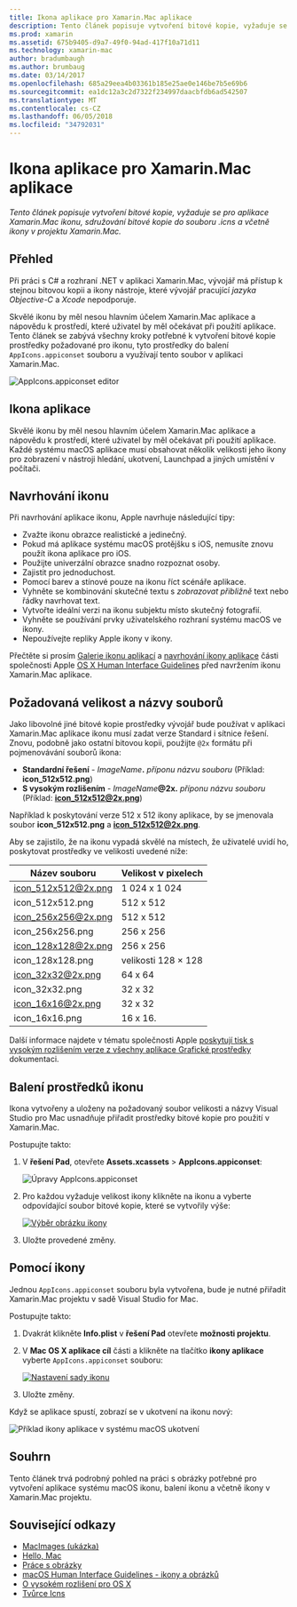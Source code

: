 ```yaml
---
title: Ikona aplikace pro Xamarin.Mac aplikace
description: Tento článek popisuje vytvoření bitové kopie, vyžaduje se pro aplikace Xamarin.Mac ikonu, sdružování bitové kopie do souboru .icns a včetně ikony v projektu Xamarin.Mac.
ms.prod: xamarin
ms.assetid: 675b9405-d9a7-49f0-94ad-417f10a71d11
ms.technology: xamarin-mac
author: bradumbaugh
ms.author: brumbaug
ms.date: 03/14/2017
ms.openlocfilehash: 685a29eea4b03361b185e25ae0e146be7b5e69b6
ms.sourcegitcommit: ea1dc12a3c2d7322f234997daacbfdb6ad542507
ms.translationtype: MT
ms.contentlocale: cs-CZ
ms.lasthandoff: 06/05/2018
ms.locfileid: "34792031"
---
```

# <a name="application-icon-for-xamarinmac-apps"></a>Ikona aplikace pro Xamarin.Mac aplikace

_Tento článek popisuje vytvoření bitové kopie, vyžaduje se pro aplikace Xamarin.Mac ikonu, sdružování bitové kopie do souboru .icns a včetně ikony v projektu Xamarin.Mac._


## <a name="overview"></a>Přehled

Při práci s C# a rozhraní .NET v aplikaci Xamarin.Mac, vývojář má přístup k stejnou bitovou kopii a ikony nástroje, které vývojář pracující *jazyka Objective-C* a *Xcode* nepodporuje.

Skvělé ikonu by měl nesou hlavním účelem Xamarin.Mac aplikace a nápovědu k prostředí, které uživatel by měl očekávat při použití aplikace. Tento článek se zabývá všechny kroky potřebné k vytvoření bitové kopie prostředky požadované pro ikonu, tyto prostředky do balení `AppIcons.appiconset` souboru a využívají tento soubor v aplikaci Xamarin.Mac.

![AppIcons.appiconset editor](app-icon-images/intro01.png "AppIcons.appiconset editoru")


## <a name="application-icon"></a>Ikona aplikace

Skvělé ikonu by měl nesou hlavním účelem Xamarin.Mac aplikace a nápovědu k prostředí, které uživatel by měl očekávat při použití aplikace. Každé systému macOS aplikace musí obsahovat několik velikosti jeho ikony pro zobrazení v nástroji hledání, ukotvení, Launchpad a jiných umístění v počítači.


## <a name="designing-the-icon"></a>Navrhování ikonu

Při navrhování aplikace ikonu, Apple navrhuje následující tipy:

- Zvažte ikonu obrazce realistické a jedinečný.
- Pokud má aplikace systému macOS protějšku s iOS, nemusíte znovu použít ikona aplikace pro iOS.
- Použijte univerzální obrazce snadno rozpoznat osoby.
- Zajistit pro jednoduchost.
- Pomocí barev a stínové pouze na ikonu říct scénáře aplikace.
- Vyhněte se kombinování skutečné textu s _zobrazovat přibližně_ text nebo řádky navrhovat text.
- Vytvořte ideální verzi na ikonu subjektu místo skutečný fotografií.
- Vyhněte se používání prvky uživatelského rozhraní systému macOS ve ikony.
- Nepoužívejte repliky Apple ikony v ikony.

Přečtěte si prosím [Galerie ikonu aplikací](https://developer.apple.com/library/mac/documentation/UserExperience/Conceptual/OSXHIGuidelines/Gallery.html#//apple_ref/doc/uid/20000957-CH88-SW1) a [navrhování ikony aplikace](https://developer.apple.com/library/mac/documentation/UserExperience/Conceptual/OSXHIGuidelines/Designing.html#//apple_ref/doc/uid/20000957-CH87-SW1) části společnosti Apple [OS X Human Interface Guidelines](https://developer.apple.com/library/mac/documentation/UserExperience/Conceptual/OSXHIGuidelines/) před navržením ikonu Xamarin.Mac aplikace.


## <a name="required-image-sizes-and-filenames"></a>Požadovaná velikost a názvy souborů

Jako libovolné jiné bitové kopie prostředky vývojář bude používat v aplikaci Xamarin.Mac aplikace ikonu musí zadat verze Standard i sítnice řešení. Znovu, podobně jako ostatní bitovou kopii, použijte `@2x` formátu při pojmenovávání souborů ikona:

- **Standardní řešení**  - _ImageName_**.** _příponu názvu souboru_ (Příklad: **icon_512x512.png**)
- **S vysokým rozlišením**  - _ImageName_**@2x.** _příponu názvu souboru_ (Příklad: **icon_512x512@2x.png**)

Například k poskytování verze 512 x 512 ikony aplikace, by se jmenovala soubor **icon_512x512.png** a **icon_512x512@2x.png**.

Aby se zajistilo, že na ikonu vypadá skvělé na místech, že uživatelé uvidí ho, poskytovat prostředky ve velikosti uvedené níže:

|Název souboru|Velikost v pixelech|
|---|---|
|icon_512x512@2x.png|1 024 x 1 024|
|icon_512x512.png|512 x 512|
|icon_256x256@2x.png|512 x 512|
|icon_256x256.png|256 x 256|
|icon_128x128@2x.png|256 x 256|
|icon_128x128.png|velikosti 128 × 128|
|icon_32x32@2x.png|64 x 64|
|icon_32x32.png|32 x 32|
|icon_16x16@2x.png|32 x 32|
|icon_16x16.png|16 x 16.|

Další informace najdete v tématu společnosti Apple [poskytují tisk s vysokým rozlišením verze z všechny aplikace Grafické prostředky](https://developer.apple.com/library/mac/documentation/GraphicsAnimation/Conceptual/HighResolutionOSX/Optimizing/Optimizing.html#//apple_ref/doc/uid/TP40012302-CH7-SW3) dokumentaci.


## <a name="packaging-the-icon-resources"></a>Balení prostředků ikonu

Ikona vytvořeny a uloženy na požadovaný soubor velikosti a názvy Visual Studio pro Mac usnadňuje přiřadit prostředky bitové kopie pro použití v Xamarin.Mac.

Postupujte takto:

1. V **řešení Pad**, otevřete **Assets.xcassets** > **AppIcons.appiconset**: 

    ![Úpravy AppIcons.appiconset](app-icon-images/intro01.png "úpravy AppIcons.appiconset")
2. Pro každou vyžaduje velikost ikony klikněte na ikonu a vyberte odpovídající soubor bitové kopie, které se vytvořily výše: 

    [![Výběr obrázku ikony](app-icon-images/intro02.png "výběr obrázku ikony")](app-icon-images/intro02-large.png#lightbox)
3. Uložte provedené změny.


## <a name="using-the-icon"></a>Pomocí ikony

Jednou `AppIcons.appiconset` souboru byla vytvořena, bude je nutné přiřadit Xamarin.Mac projektu v sadě Visual Studio for Mac.

Postupujte takto:

1. Dvakrát klikněte **Info.plist** v **řešení Pad** otevřete **možnosti projektu**.
2. V **Mac OS X aplikace cíl** části a klikněte na tlačítko **ikony aplikace** vyberte `AppIcons.appiconset` souboru: 

    [![Nastavení sady ikonu](app-icon-images/icon01.png "nastavení Ikona sady")](app-icon-images/icon01-large.png#lightbox)
3. Uložte změny.

Když se aplikace spustí, zobrazí se v ukotvení na ikonu nový:

![Příklad ikony aplikace v systému macOS ukotvení](app-icon-images/icon04.png "příklad ikony aplikace v systému macOS ukotvení")


## <a name="summary"></a>Souhrn

Tento článek trvá podrobný pohled na práci s obrázky potřebné pro vytvoření aplikace systému macOS ikonu, balení ikonu a včetně ikony v Xamarin.Mac projektu.


## <a name="related-links"></a>Související odkazy

- [MacImages (ukázka)](https://developer.xamarin.com/samples/mac/MacImages/)
- [Hello, Mac](~/mac/get-started/hello-mac.md)
- [Práce s obrázky](~/mac/app-fundamentals/image.md)
- [macOS Human Interface Guidelines - ikony a obrázků](https://developer.apple.com/macos/human-interface-guidelines/icons-and-images/image-size-and-resolution/)
- [O vysokém rozlišení pro OS X](https://developer.apple.com/library/content/documentation/GraphicsAnimation/Conceptual/HighResolutionOSX/Introduction/Introduction.html)
- [Tvůrce Icns](https://itunes.apple.com/us/app/icns-builder/id554660130?mt=12)
